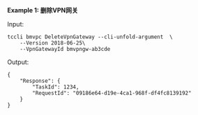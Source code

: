 **Example 1: 删除VPN网关**



Input: 

```
tccli bmvpc DeleteVpnGateway --cli-unfold-argument  \
    --Version 2018-06-25\
    --VpnGatewayId bmvpngw-ab3cde
```

Output: 
```
{
    "Response": {
        "TaskId": 1234,
        "RequestId": "09186e64-d19e-4ca1-968f-df4fc8139192"
    }
}
```

